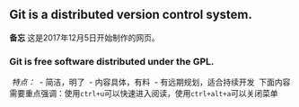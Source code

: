 ## Git is a distributed version control system.
**备忘** 这是2017年12月5日开始制作的网页。
### Git is free software distributed under the GPL.
  *特点：*
  - 简洁，明了
  - 内容具体，有料
  - 有远期规划，适合持续开发
  下面内容需要重点强调：使用`ctrl+u`可以快速进入阅读，使用`ctrl+alt+a`可以关闭菜单
